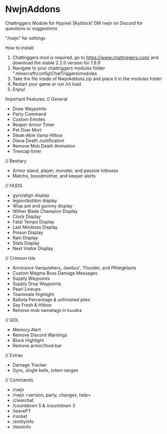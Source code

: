 # NwjnAddons
Chattriggers Module for Hypixel Skyblock!
DM nwjn on Discord for questions or suggestions

"/nwjn" for settings

How to install:
1. Chattriggers mod is required, go to https://www.chattriggers.com/ and download the stable 2.2.0 version for 1.8.9
2. Navigate to your chattriggers modules folder ".minecraft\config\ChatTriggers\modules
3. Take the file inside of NwjnAddons.zip and place it in the modules folder
4. Restart your game or run /ct load
5. Enjoy!
 
Important Features: 
// General
- Draw Waypoints
- Party Command
- Custom Emotes
- Reaper Armor Timer
- Pet Over Mort
- Steak-Able Vamp Hitbox
- Diana Death Justification
- Remove Mob Death Animation
- Treecap timer

// Bestiary
- Armor stand, player, monster, and passive hitboxes
- Matcho, broodmother, and keeper alerts

// HUDS
- gyro/align display
- legion/bobbin display
- Wisp pot and gummy display
- Wither Blade Champion Display
- Clock Display
- Fatal Tempo Display
- Last Miniboss Display
- Poison Display
- Rain Display
- Stats Display
- Next Visitor Display

// Crimson Isle
- Announce Vanquishers, Jawbus', Thunder, and Plhlegblasts
- Custom Magma Boss Damage Messages
- Supply Waypoints
- Supply Drop Waypoints
- Pearl Lineups
- Teammate Highlight
- Ballista Percentage & unfinished piles
- Say Fresh & Hitbox
- Remove mob nametags in kuudra

// QOL
- Memory Alert
- Remove Discord Warnings
- Block Highlight
- Remove armor/food bar

// Extras
- Damage Tracker
- Gyro, Jingle bells, totem ranges

// Commands
- /nwjn
- /nwjn <version, party, changes, help>
- /clearchat
- /countdown 5 & /countdown 3
- /leavePT
- /rocket
- /entityinfo
- /iteminfo
